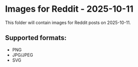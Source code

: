 # Images for Reddit - 2025-10-11

This folder will contain images for Reddit posts on 2025-10-11.

## Supported formats:
- PNG
- JPG/JPEG
- SVG
